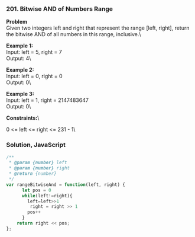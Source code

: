 ### 201. Bitwise AND of Numbers Range

**Problem**\
Given two integers left and right that represent the range [left, right], return the bitwise AND of all numbers in this range, inclusive.\

**Example 1:**\
Input: left = 5, right = 7\
Output: 4\

**Example 2:**\
Input: left = 0, right = 0\
Output: 0\

**Example 3:**\
Input: left = 1, right = 2147483647\
Output: 0\

**Constraints:**\

0 <= left <= right <= 231 - 1\


### Solution, JavaScript

```javascript
/**
 * @param {number} left
 * @param {number} right
 * @return {number}
 */
var rangeBitwiseAnd = function(left, right) {
      let pos = 0
      while(left!=right){
        left=left>>1
         right = right >> 1
        pos++
      }
    return right << pos;
};
```